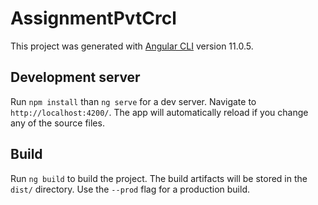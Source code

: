 # AssignmentPvtCrcl

This project was generated with [Angular CLI](https://github.com/angular/angular-cli) version 11.0.5.

## Development server

Run `npm install` than `ng serve` for a dev server. Navigate to `http://localhost:4200/`. The app will automatically reload if you change any of the source files.

## Build

Run `ng build` to build the project. The build artifacts will be stored in the `dist/` directory. Use the `--prod` flag for a production build.
